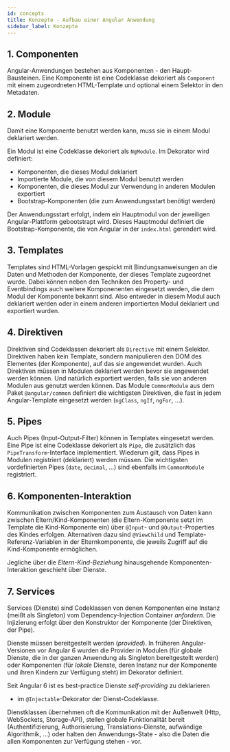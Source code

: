 ```yaml
---
id: concepts
title: Konzepte - Aufbau einer Angular Anwendung
sidebar_label: Konzepte
---
```

## 1. Componenten

Angular-Anwendungen bestehen aus Komponenten - den Haupt-Bausteinen. Eine
Komponente ist eine Codeklasse dekoriert als ```Component``` mit einem
zugeordneten HTML-Template und optional einem Selektor in den Metadaten.

## 2. Module

Damit eine Komponente benutzt werden kann, muss sie in einem Modul deklariert
werden.

Ein Modul ist eine Codeklasse dekoriert als ```NgModule```. Im Dekorator
wird definiert:

* Komponenten, die dieses Modul deklariert
* Importierte Module, die von diesem Modul benutzt werden
* Komponenten, die dieses Modul zur Verwendung in anderen Modulen exportiert
* Bootstrap-Komponenten (die zum Anwendungsstart benötigt werden)

Der Anwendungsstart erfolgt, indem ein Hauptmodul von der jeweiligen
Angular-Plattform gebootstrapt wird. Dieses Hauptmodul definiert die
Bootstrap-Komponente, die von Angular in der ```index.html``` gerendert wird.

## 3. Templates

Templates sind HTML-Vorlagen gespickt mit Bindungsanweisungen an die Daten
und Methoden der Komponente, der dieses Template zugeordnet wurde. Dabei
können neben den Techniken des Property- und Eventbindings auch weitere
Komponenenten eingesetzt werden, die dem Modul der Komponente bekannt sind.
Also entweder in diesem Modul auch deklariert werden oder in einem anderen
importierten Modul deklariert und exportiert wurden.

## 4. Direktiven

Direktiven sind Codeklassen dekoriert als ```Directive``` mit einem
Selektor. Direktiven haben kein Template, sondern manipulieren den DOM des
Elementes (der Komponente), auf das sie angewendet wurden. Auch Direktiven
müssen in Modulen deklariert werden bevor sie angewendet werden können. Und
natürlich exportiert werden, falls sie von anderen Modulen aus genutzt werden
können. Das Module ```CommonModule``` aus dem Paket ```@angular/common```
definiert die wichtigsten Direktiven, die fast in jedem Angular-Template
eingesetzt werden (```ngClass```, ```ngIf```, ```ngFor```, ...).

## 5. Pipes

Auch Pipes (Input-Output-Filter) können in Templates eingesetzt werden.
Eine Pipe ist eine Codeklasse dekoriert als ```Pipe```, die zusätzlich
das ```PipeTransform```-Interface implementiert. Wiederum gilt, dass Pipes
in Modulen registriert (deklariert) werden müssen. Die wichtigsten
vordefinierten Pipes (```date```, ```decimal```, ...) sind ebenfalls
im ```CommonModule``` registriert.

## 6. Komponenten-Interaktion

Kommunikation zwischen Komponenten zum Austausch von Daten kann zwischen
Eltern/Kind-Komponenten (die Eltern-Komponente setzt im Template die 
Kind-Komponente ein) über ```@Input```- und ```@Output```-Properties des
Kindes erfolgen. Alternativen dazu sind ```@ViewChild``` und 
Template-Referenz-Variablen in der Elternkomponente, die jeweils Zugriff
auf die Kind-Komponente ermöglichen.

Jegliche über die *Eltern-Kind-Beziehung* hinausgehende Komponenten-Interaktion
geschieht über Dienste.

## 7. Services

Services (Dienste) sind Codeklassen von denen Komponenten eine Instanz 
(meißt als Singleton) vom Dependency-Injection Container *anfordern*. Die
Injizierung erfolgt über den Konstruktor der Komponente (der Direktiven,
der Pipe).

Dienste müssen bereitgestellt werden (*provided*). In früheren 
Angular-Versionen vor Angular 6 wurden die Provider in Modulen (für globale
Dienste, die in der ganzen Anwendung als Singleton bereitgestellt werden) oder
Komponenten (für *lokale* Dienste, deren Instanz nur der Komponente und ihren
Kindern zur Verfügung steht) im Dekorator definiert.

Seit Angular 6 ist es best-practice Dienste *self-providing* zu deklarieren
- im ```@Injectable```-Dekorator der Dienst-Codeklasse.

Dienstklassen übernehmen oft die Kommunikation mit der Außenwelt (Http,
WebSockets, Storage-API), stellen globale Funktionalität bereit
(Authentifizierung, Authorisierung, Translations-Dienste, aufwändige
Algorithmik, ...) oder halten den Anwendungs-State - also die Daten die allen
Komponenten zur Verfügung stehen - vor.

